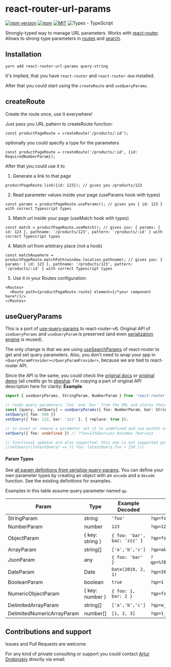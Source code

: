 # react-router-url-params
[![npm version](https://badge.fury.io/js/react-router-url-params.svg)](https://www.npmjs.org/package/react-router-url-params)
[![npm](https://img.shields.io/npm/dt/react-router-url-params.svg)](https://www.npmjs.org/package/react-router-url-params)
[![MIT](https://img.shields.io/dub/l/vibe-d.svg)](https://opensource.org/licenses/MIT)
![Types - TypeScript](https://img.shields.io/npm/types/typescript?style=flat)

Strongly-typed way to manage URL parameters. Works with [react-router](https://reactrouter.com/docs/en/v6/getting-started/overview).
Allows to strong-type parameters in [routes](#createroute) and [search](#usequeryparams).


## Installation
```
yarn add react-router-url-params query-string
```
It's implied, that you have `react-router` and `react-router-dom` installed.

After that you could start using the `createRoute` and `useQueryParams`.

## createRoute
Create the route once, use it everywhere!

Just pass you URL pattern to createRoute function:
```tsx
const productPageRoute = createRoute('/products/:id');
```
optionally you could specify a type for the parameters
```tsx
const productPageRoute = createRoute('/products/:id', {id: RequiredNumberParam});
```
After that you could use it to

1. Generate a link to that page
```tsx
productPageRoute.link({id: 123}); // gives you /products/123
```
2. Read parameter values inside your page (useParams hook with types)
```tsx
const params = productPageRoute.useParams(); // gives you { id: 123 } with correct Typescript types
```

3. Match url inside your page (useMatch hook with types)
```tsx
const match = productPageRoute.useMatch(); // gives you: { params: { id: 123 }, pathname: '/products/123', pattern: '/products/:id' } with correct Typescript types 
```
4. Match url from arbitrary place (not a hook)
```tsx
const matchAnywhere = productPageRoute.matchPath(window.location.pathname); // gives you: { params: { id: 123 }, pathname: '/products/123', pattern: '/products/:id' } with correct Typescript types
```
5. Use it in your Routes configuration:
```tsx
<Routes>
  <Route path={productPageRoute.route} element={/*your component here*/}/>
</Routes>
```


## useQueryParams
This is a port of [use-query-params](https://github.com/pbeshai/use-query-params) to react-router-v6.
Original API of `useQueryParams` and `useQueryParam` is preserved (and even [serialization engine](https://github.com/pbeshai/use-query-params/tree/master/packages/serialize-query-params) is reused).

The only change is that we are using [useSearchParams](https://reactrouter.com/docs/en/v6/hooks/use-search-params) of react-router to get and set query parameters.
Also, you don't need to wrap your app in `<QueryParamProvider></QueryParamProvider>`, because we are tied to react-router API.

Since the API is the same, you could check the [original docs](https://github.com/pbeshai/use-query-params/tree/master/packages/use-query-params) or [original demo](https://pbeshai.github.io/use-query-params/) (all credits go to [pbeshai](https://github.com/pbeshai/). 
I'm copying a part of original API description here for clarity:
**Example**

```ts
import { useQueryParams, StringParam, NumberParam } from 'react-router-url-params';

// reads query parameters `foo` and `bar` from the URL and stores their decoded values
const [query, setQuery] = useQueryParams({ foo: NumberParam, bar: StringParam });
setQuery({ foo: 500 })
setQuery({ foo: 123, bar: 'zzz' }, { replace: true });

// to unset or remove a parameter set it to undefined and use pushIn or replaceIn update types
setQuery({ foo: undefined }) // ?foo=123&bar=zzz becomes ?bar=zzz

// functional updates are also supported: this one is not supported yet
//setQuery((latestQuery) => ({ foo: latestQuery.foo + 150 }))
```


#### Param Types
See [all param definitions from serialize-query-params](https://github.com/pbeshai/use-query-params/tree/master/packages/serialize-query-params#readme). You can define your own parameter types by creating an object with an `encode` and a `decode` function. See the existing definitions for examples.

Examples in this table assume query parameter named `qp`.

| Param | Type | Example Decoded | Example Encoded |
| --- | --- | --- | --- |
| StringParam | string | `'foo'` | `?qp=foo` |
| NumberParam | number | `123` | `?qp=123` |
| ObjectParam | { key: string } | `{ foo: 'bar', baz: 'zzz' }` | `?qp=foo-bar_baz-zzz` |
| ArrayParam | string[] | `['a','b','c']` | `?qp=a&qp=b&qp=c` |
| JsonParam | any | `{ foo: 'bar' }` | `?qp=%7B%22foo%22%3A%22bar%22%7D` |
| DateParam | Date | `Date(2019, 2, 1)` | `?qp=2019-03-01` |
| BooleanParam | boolean | `true` | `?qp=1` |
| NumericObjectParam | { key: number } | `{ foo: 1, bar: 2 }` | `?qp=foo-1_bar-2` |
| DelimitedArrayParam | string[] | `['a','b','c']` | `?qp=a_b_c` |
| DelimitedNumericArrayParam | number[] | `[1, 2, 3]` | `?qp=1_2_3` |



## Contributions and support
Issues and Pull Requests are welcome.

For any kind of private consulting or support you could contact [Artur Drobinskiy](https://github.com/Shaddix) directly via email.
